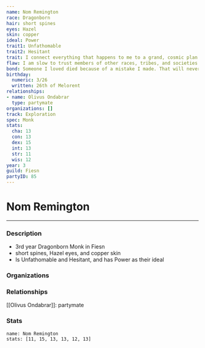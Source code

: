 ```yaml
---
name: Nom Remington
race: Dragonborn
hair: short spines
eyes: Hazel
skin: copper
ideal: Power
trait1: Unfathomable
trait2: Hesitant
trait: I connect everything that happens to me to a grand, cosmic plan.
flaw: I am slow to trust members of other races, tribes, and societies.
bond: Someone I loved died because of a mistake I made. That will never happen again.
birthday:
  numeric: 3/26
  written: 26th of Melorent
relationships:
- name: Olivus Ondabrar
  type: partymate
organizations: []
track: Exploration
spec: Monk
stats:
  cha: 13
  con: 13
  dex: 15
  int: 13
  str: 11
  wis: 12
year: 3
guild: Fiesn
partyID: 85
---
```

# Nom Remington
---
### Description
- 3rd year Dragonborn Monk in Fiesn
- short spines, Hazel eyes, and copper skin
- Is Unfathomable and Hesitant, and has Power as their ideal

### Organizations
### Relationships
[[Olivus Ondabrar]]: partymate
### Stats
```statblock
name: Nom Remington
stats: [11, 15, 13, 13, 12, 13]
```